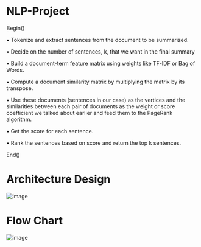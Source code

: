 # NLP-Project

<p>Begin()</p>
  <p>  •	Tokenize and extract sentences from the document to be summarized.</p>
    <p>•	Decide on the number of sentences, k, that we want in the final summary</p>
   <p> •	Build a document-term feature matrix using weights like TF-IDF or Bag of Words.</p>
    <p>•	Compute a document similarity matrix by multiplying the matrix by its transpose.</p>
    <p>•	Use these documents (sentences in our case) as the vertices and the similarities between each pair of documents as the weight or score coefficient we talked            about earlier and feed them to the PageRank algorithm.</p>
   <p> •	Get the score for each sentence.</p>
   <p> •	Rank the sentences based on score and return the top k sentences.</p>
<p>End()</p>

# Architecture Design
![image](https://user-images.githubusercontent.com/68732493/201905563-85d0916c-7684-4dbf-a898-37e174b66b26.png)

# Flow Chart

![image](https://user-images.githubusercontent.com/68732493/201905694-ce98620e-da37-4b41-9886-1e368ee01a34.png)

